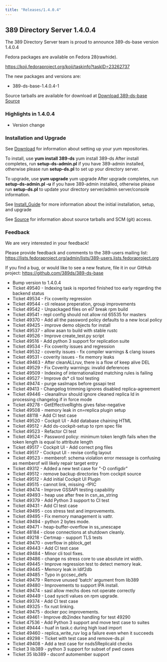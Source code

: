 ```yaml
---
title: "Releases/1.4.0.4"
---
```


389 Directory Server 1.4.0.4
-----------------------------

The 389 Directory Server team is proud to announce 389-ds-base version 1.4.0.4

Fedora packages are available on Fedora 28(rawhide).

<https://koji.fedoraproject.org/koji/taskinfo?taskID=23262737>

The new packages and versions are:

-   389-ds-base-1.4.0.4-1

Source tarballs are available for download at [Download 389-ds-base Source](https://releases.pagure.org/389-ds-base/389-ds-base-1.4.0.4.tar.bz2)

### Highlights in 1.4.0.4

- Version change

### Installation and Upgrade 
See [Download](../download.html) for information about setting up your yum repositories.

To install, use **yum install 389-ds** yum install 389-ds After install completes, run **setup-ds-admin.pl** if you have 389-admin installed, otherwise please run **setup-ds.pl** to set up your directory server.

To upgrade, use **yum upgrade** yum upgrade After upgrade completes, run **setup-ds-admin.pl -u** if you have 389-admin installed, otherwise please run **setup-ds.pl** to update your directory server/admin server/console information.

See [Install\_Guide](../legacy/install-guide.html) for more information about the initial installation, setup, and upgrade

See [Source](../development/source.html) for information about source tarballs and SCM (git) access.

### Feedback

We are very interested in your feedback!

Please provide feedback and comments to the 389-users mailing list: <https://lists.fedoraproject.org/admin/lists/389-users.lists.fedoraproject.org>

If you find a bug, or would like to see a new feature, file it in our GitHub project: <https://github.com/389ds/389-ds-base>

- Bump version to 1.4.0.4
- Ticket 49540 - Indexing task is reported finished too early regarding the backend status
- Ticket 49534 - Fix coverity regression
- Ticket 49544 - cli release preperation, group improvements
- Ticket 49542 - Unpackaged files on el7 break rpm build
- Ticket 49541 - repl config should not allow rid 65535 for masters
- Ticket 49370 - Add all the password policy defaults to a new local policy
- Ticket 49425 - improve demo objects for install
- Ticket 49537 - allow asan to build with stable rustc
- Ticket 49526 - Improve create_test.py script
- Ticket 49516 - Add python 3 support for replication suite
- Ticket 49534 - Fix coverity issues and regression
- Ticket 49532 - coverity issues - fix compiler warnings & clang issues
- Ticket 49531 - coverity issues - fix memory leaks
- Ticket 49463 - After cleanALLruv, there is a flow of keep alive DEL
- Ticket 49529 - Fix Coverity warnings: invalid deferences
- Ticket 49509 - Indexing of internationalized matching rules is failing
- Ticket 49527 - Improve ds* cli tool testing
- Ticket 49474 - purge saslmaps before gssapi test
- Ticket 49413 - Changelog trimming ignores disabled replica-agreement
- Ticket 49446 - cleanallruv should ignore cleaned replica Id in processing changelog if in force mode
- Ticket 49278 - GetEffectiveRights gives false-negative
- Ticket 49508 - memory leak in cn=replica plugin setup
- Ticket 48118 - Add CI test case
- Ticket 49520 - Cockpit UI - Add database chaining HTML
- Ticket 49512 - Add ds-cockpit-setup to rpm spec file
- Ticket 49523 - Refactor CI test
- Ticket 49524 - Password policy: minimum token length fails  when the token length is equal to attribute length
- Ticket 49517 - Cockpit UI - Add correct png files
- Ticket 49517 - Cockput UI - revise config layout
- Ticket 49523 - memberof: schema violation error message is confusing as memberof will likely repair target entry
- Ticket 49312 - Added a new test case for "-D configdir"
- Ticket 49512 - remove backup directories from cockpit source
- Ticket 49512 - Add initial Cockpit UI Plugin
- Ticket 49515 - cannot link, missing -fPIC
- Ticket 49474 - Improve GSSAPI testing capability
- Ticket 49493 - heap use after free in csn_as_string
- Ticket 49379 - Add Python 3 support to CI test
- Ticket 49431 - Add CI test case
- Ticket 49495 - cos stress test and improvements.
- Ticket 49495 - Fix memory management is vattr.
- Ticket 49494 - python 2 bytes mode.
- Ticket 49471 - heap-buffer-overflow in ss_unescape
- Ticket 48184 - close connections at shutdown cleanly.
- Ticket 49218 - Certmap - support TLS tests
- Ticket 49470 - overflow in pblock_get
- Ticket 49443 - Add CI test case
- Ticket 49484 - Minor cli tool fixes.
- Ticket 49486 - change ns stress core to use absolute int width.
- Ticket 49445 - Improve regression test to detect memory leak.
- Ticket 49445 - Memory leak in ldif2db
- Ticket 49485 - Typo in gccsec_defs
- Ticket 49479 - Remove unused 'batch' argument from lib389
- Ticket 49480 - Improvements to support IPA install.
- Ticket 49474 - sasl allow mechs does not operate correctly
- Ticket 49449 - Load sysctl values on rpm upgrade.
- Ticket 49374 - Add CI test case
- Ticket 49325 - fix rust linking.
- Ticket 49475 - docker poc improvements.
- Ticket 49461 - Improve db2index handling for test 49290
- Ticket 47536 - Add Python 3 support and move test case to suites
- Ticket 49444 - huaf in task.c during high load import
- Ticket 49460 - replica_write_ruv log a failure even when it succeeds
- Ticket 49298 - Ticket with test case and remove-ds.pl
- Ticket 49408 - Add a test case for nsds5ReplicaId checks
- Ticket 3 lib389 - python 3 support for subset of pwd cases
- Ticket 35 lib389 - dsconf automember support


